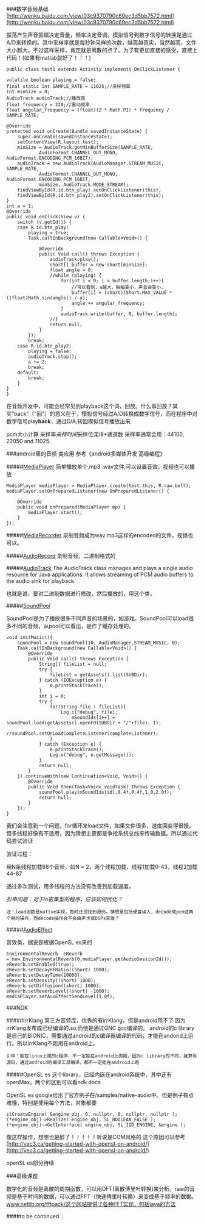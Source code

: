 ###数字音频基础
[http://wenku.baidu.com/view/03c9370790c69ec3d5bb7572.html](http://wenku.baidu.com/view/03c9370790c69ec3d5bb7572.html)

振荡产生声音振幅决定音量，频率决定音调。模拟信号到数字信号的转换是通过A/D来转换的。其中采样率就是每秒钟采样的次数，越高越真实，当然越高，文件大小越大。不过这样采样，肯定就是离散的点了。为了有更加直接的感受，直接上代码！(如果有matlab就好了！！！)

	public class test1 extends Activity implements OnClickListener {

	volatile boolean playing = false;
	final static int SAMPLE_RATE = 11025;//采样频率
	int minSize = 0;
	AudioTrack audioTrack;//播放类
	float frequency = 220;//震动频率
	float angular_frequency = (float)(2 * Math.PI) * frequency / SAMPLE_RATE;

	@Override
	protected void onCreate(Bundle savedInstanceState) {
		super.onCreate(savedInstanceState);
		setContentView(R.layout.test);
		minSize = AudioTrack.getMinBufferSize(SAMPLE_RATE,
				AudioFormat.CHANNEL_OUT_MONO, AudioFormat.ENCODING_PCM_16BIT);
		audioTrack = new AudioTrack(AudioManager.STREAM_MUSIC, SAMPLE_RATE,
				AudioFormat.CHANNEL_OUT_MONO, AudioFormat.ENCODING_PCM_16BIT,
				minSize, AudioTrack.MODE_STREAM);
		findViewById(R.id.btn_play).setOnClickListener(this);
		findViewById(R.id.btn_play2).setOnClickListener(this);
	}
	int a = 1;
	@Override
	public void onClick(View v) {
		switch (v.getId()) {
		case R.id.btn_play:
			playing = true;
			Task.callInBackground(new Callable<Void>() {

				@Override
				public Void call() throws Exception {
					audioTrack.play();
					short[] buffer = new short[minSize];
					float angle = 0;
					//while (playing) {
						for(int i = 0; i < buffer.length;i++){
							//可以看到，a越大，振幅变小，声音会变小，
							buffer[i] = (short)(Short.MAX_VALUE * ((float)Math.sin(angle)) / a);
							angle += angular_frequency;
						}
						audioTrack.write(buffer, 0, buffer.length);
					//}
					return null;
				}
			});
			break;
		case R.id.btn_play2:
			playing = false;
			audioTrack.stop();
			a += 2;
			break;
		default:
			break;
		}
	}
	}

在音频开发中，可能会经常见到playback这个词，回放。什么事回放？其实"back"（"回"）的意义在于，模拟信号经过A/D转换成数字信号，而在程序中对数字信号play**back**，通过D/A,转回模拟信号播放出来

pcm大小计算 采样率*采样时间*采样位深/8*通道数
采样率通常会用：44100, 22050 and 11025.

###android里的音频 类应用
参考《android多媒体开发 高级编程》

#####[MediaPlayer](http://developer.android.com/reference/android/media/MediaPlayer.html)
简单播放单个.mp3 .wav文件,可以设置音效。视频也可以播放

	MediaPlayer mediaPlayer = MediaPlayer.create(test.this, R.raw.bell);
	mediaPlayer.setOnPreparedListener(new OnPreparedListener() {
					
		@Override
		public void onPrepared(MediaPlayer mp) {
			mediaPlayer.start();
		}
	});

#####[MediaRecorder](http://developer.android.com/reference/android/media/MediaRecorder.html)
录制音频成为wav mp3这样的encoded的文件，视频也可以。

#####[AudioRecord](http://developer.android.com/reference/android/media/AudioRecord.html)
录制音频，二进制格式的

#####[AudioTrack](http://developer.android.com/reference/android/media/AudioTrack.html)
The AudioTrack class manages and plays a single audio resource for Java applications. It allows streaming of PCM audio buffers to the audio sink for playback.

也就是说，要对二进制数据进行修改，然后播放的，用这个类。


#####[SoundPool](http://developer.android.com/reference/android/media/SoundPool.html)

SoundPool是为了播放很多不同声音的场景的，如游戏。SoundPool可以load很多不同的音频，从pool可以看出，是作了缓存处理的。

	void initMusic(){
        soundPool = new SoundPool(10, AudioManager.STREAM_MUSIC, 0);
        Task.callInBackground(new Callable<Void>() {
            @Override
            public Void call() throws Exception {
                String[] fileList = null;
                try {
                    fileList = getAssets().list(SUBDir);
                } catch (IOException e) {
                    e.printStackTrace();
                }
                int i = 0;
                try {
                    for(String file : fileList){
                        Log.i("debug", file);
                            mSoundIds[i++] = soundPool.load(getAssets().openFd(SUBDir + "/"+file), 1);
                            //soundPool.setOnLoadCompleteListener(completeListener);
                    }
                } catch (Exception e) {
                    e.printStackTrace();
                    Log.e("debug", e.getMessage());
                }
                return null;
            }
        }).continueWith(new Continuation<Void, Void>() {
            @Override
            public Void then(Task<Void> voidTask) throws Exception {
                soundPool.play(mSoundIds[id],0.4f,0.4f,1,0,2.0f);
                return null;
            }
        });
	}

我们会注意到一个问题，for循环来load文件，如果文件很多，速度回变得很慢。但多线程好像有不适用，因为猜想主要都是争抢系统总线来传输数据。所以通过代码尝试验证


验证过程：

用N条线程加载88个音频，如N = 2，两个线程加载，线程1加载0-43，线程2加载44-87

通过多次测试，用多线程的方法没有改善到加载速度。

*引申问题：对于io密集型的程序，应该如何优化？*

`注：load函数是native实现，暂时还没找到源码。猜想是包括硬盘读入，decode成pcm这两个耗时操作，而decode操作会不会由声卡或DSPs来做？`

#####[AudioEffect](http://developer.android.com/reference/android/media/audiofx/AudioEffect.html)

音效类，据说是根据OpenSL es来的
	
	EnvironmentalReverb  eReverb 
	= new EnvironmentalReverb(0,mediaPlayer.getAudioSessionId());
	eReverb.setEnabled(true);
	eReverb.setDecayHFRatio((short) 1000);
	eReverb.setDecayTime(10000);
	eReverb.setDensity((short) 1000);
	eReverb.setDiffusion((short) 1000);
	eReverb.setReverbLevel((short) -1000);
	mediaPlayer.setAuxEffectSendLevel(1.0f);


###NDK

#####irrKlang
第三方音频库，优秀的有irrKlang，但是android用不了
因为irrKlang发布成已经编译的.so,而他是通过GNC gcc编译的。
android的c library是自己的BIONIC，需要通过android的c编译器编译的代码，才能在andorid上运行。所以irrKlang不能用在android上。

`引申：能在linux上跑的c程序，不一定能在android上面跑，因为c library的不同，就算有源码，通过android的编译工具编译，都不一定能在android上跑`


#####OpenSL es
这个library，已经内嵌在android系统中，其中还有openMax，两个的区别可以看ndk docs

OpenSL es google给出了官方例子在<ndk>/samples/native-audio中。但是例子有点难懂，特别是使用每个方法，对象都要

	slCreateEngine( &engine_obj, 0, nullptr, 0, nullptr, nullptr );
	(*engine_obj)->Realize( engine_obj, SL_BOOLEAN_FALSE );
	(*engine_obj)->GetInterface( engine_obj, SL_IID_ENGINE, &engine );

像这样操作，想想也是醉了！！！！！听说是COM风格的
这个原因可以参考[http://vec3.ca/getting-started-with-opensl-on-android/](http://vec3.ca/getting-started-with-opensl-on-android/)

openSL es部分待续


###高级课题

数字化的音频是离散的周期函数，可以用DFT(离散傅里叶转换)来分析。raw的音频是基于时间的数据，可以通过FFT（快速傅里叶转换）来变成基于频率的数据。www.netlib.org/fftpack/这个网站提供了各种FFT实现，包括java的方法

####to be continued...
